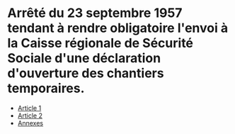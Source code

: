 # Arrêté du 23 septembre 1957 tendant à rendre obligatoire l'envoi à la Caisse régionale de Sécurité Sociale d'une déclaration d'ouverture des chantiers temporaires.

- [Article 1](article-1.md)
- [Article 2](article-2.md)
- [Annexes](annexes)
